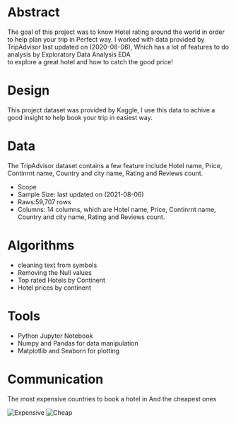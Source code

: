 # Abstract

The goal of this project was to know Hotel rating around the world in order to help plan your trip in Perfect way.
I worked with data provided by TripAdvisor last updated on (2020-08-06), Which has a lot of features to do analysis by Exploratory Data Analysis EDA  
to explore a great hotel and how to catch the good price! 

# Design

This project dataset was provided by Kaggle, I use this data to achive a good insight to help book your trip in easiest way.

# Data

The TripAdvisor dataset contains a few feature include Hotel name, Price, Continrnt name, Country and city name, Rating and Reviews count.
- Scope
- Sample Size: last updated on (2021-08-06)
- Raws:59,707 rows
- Columns: 14 columns, which are Hotel name, Price, Continrnt name, Country and city name, Rating and Reviews count.

# Algorithms

- cleaning text from symbols 
- Removing the Null values
- Top rated Hotels by Continent
- Hotel prices by continent

# Tools

- Python Jupyter Notebook
- Numpy and Pandas for data manipulation
- Matplotlib and Seaborn for plotting

# Communication

The most expensive countries to book a hotel in And the cheapest ones

![Expensive](https://user-images.githubusercontent.com/93079353/142738724-2813ffe3-c2d6-485d-9cc5-2eb323f4cb4a.png)
![Cheap](https://user-images.githubusercontent.com/93079353/142738730-74c99f17-2c46-4e5a-965f-26e683b0516f.png)
